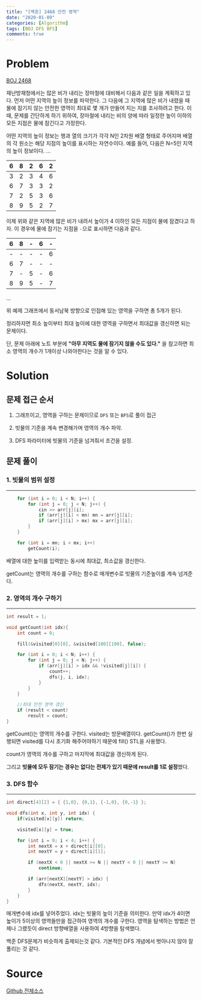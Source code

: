 ```yaml
---
title: "[백준] 2468 안전 영역"
date: "2020-01-09"
categories: [Algorithm]
tags: [BOJ DFS BFS]
comments: true
---
```


# Problem

[BOJ 2468](https://www.acmicpc.net/problem/2468)

재난방재청에서는 많은 비가 내리는 장마철에 대비해서 다음과 같은 일을 계획하고 있다. 먼저 어떤 지역의 높이 정보를 파악한다. 그 다음에 그 지역에 많은 비가 내렸을 때 물에 잠기지 않는 안전한 영역이 최대로 몇 개가 만들어 지는 지를 조사하려고 한다. 이때, 문제를 간단하게 하기 위하여, 장마철에 내리는 비의 양에 따라 일정한 높이 이하의 모든 지점은 물에 잠긴다고 가정한다.

어떤 지역의 높이 정보는 행과 열의 크기가 각각 N인 2차원 배열 형태로 주어지며 배열의 각 원소는 해당 지점의 높이를 표시하는 자연수이다. 예를 들어, 다음은 N=5인 지역의 높이 정보이다.
...

|  6  |  8  |  2  |  6  |  2  |
| :-: | :-: | :-: | :-: | :-: |
|  3  |  2  |  3  |  4  |  6  |
|  6  |  7  |  3  |  3  |  2  |
|  7  |  2  |  5  |  3  |  6  |
|  8  |  9  |  5  |  2  |  7  |

이제 위와 같은 지역에 많은 비가 내려서 높이가 4 이하인 모든 지점이 물에 잠겼다고 하자. 이 경우에 물에 잠기는 지점을 `-`으로 표시하면 다음과 같다.

|  6  |  8  |  -  |  6  |  -  |
| :-: | :-: | :-: | :-: | :-: |
|  -  |  -  |  -  |  -  |  6  |
|  6  |  7  |  -  |  -  |  -  |
|  7  |  -  |  5  |  -  |  6  |
|  8  |  9  |  5  |  -  |  7  |

...

위 예제 그래프에서 동서남북 방향으로 인접해 있는 영역을 구하면 총 5개가 된다.

정리하자면 최소 높이부터 최대 높이에 대한 영역을 구하면서 최대값을 갱신하면 되는 문제이다.

단, 문제 아래에 노트 부분에 **"아무 지역도 물에 잠기지 않을 수도 있다."** 을 참고하면 최소 영역의 개수가 1개이상 나와야한다는 것을 알 수 있다.

# Solution

## 문제 접근 순서

1. 그래프이고, 영역을 구하는 문제이므로 `DFS` 또는 `BFS`로 풀이 접근

2. 빗물의 기준을 계속 변경해가며 영역의 개수 파악.

3. DFS 파라미터에 빗물의 기준을 넘겨줘서 조건을 설정.

## 문제 풀이

### 1. 빗물의 범위 설정

---

```cpp
	for (int i = 0; i < N; i++) {
		for (int j = 0; j < N; j++) {
			cin >> arr[j][i];
			if (arr[j][i] < mn) mn = arr[j][i];
			if (arr[j][i] > mx) mx = arr[j][i];
		}
	}

	for (int i = mn; i < mx; i++)
		getCount(i);
```

배열에 대한 높이를 입력받는 동시에 최대값, 최소값을 갱신한다.

getCount는 영역의 개수를 구하는 함수로 매개변수로 빗물의 기준높이를 계속 넘겨준다.

### 2. 영역의 개수 구하기

---

```cpp
int result = 1;

void getCount(int idx){
	int count = 0;

	fill(&visited[0][0], &visited[100][100], false);

	for (int i = 0; i < N; i++) {
		for (int j = 0; j < N; j++) {
			if (arr[j][i] > idx && !visited[j][i]) {
				count++;
				dfs(j, i, idx);
			}
		}
	}

	//최대 안전 영역 갱신
	if (result < count)
		result = count;
}
```

getCount()는 영역의 개수를 구한다. visited는 방문배열이다. getCount()가 한번 실행되면 visited를 다시 초기화 해주어야하기 때문에 fill() STL을 사용했다.

count가 영역의 개수를 구하고 마지막에 최대값을 갱신하게 된다.

그리고 **빗물에 모두 잠기는 경우는 없다는 전제가 있기 때문에 result를 1로 설정**했다.

### 3. DFS 함수

---

```cpp
int direct[4][2] = { {1,0}, {0,1}, {-1,0}, {0,-1} };

void dfs(int x, int y, int idx) {
	if(visited[x][y]) return;

	visited[x][y] = true;

	for (int i = 0; i < 4; i++) {
		int nextX = x + direct[i][0];
		int nextY = y + direct[i][1];

		if (nextX < 0 || nextX >= N || nextY < 0 || nextY >= N)
			continue;

		if (arr[nextX][nextY] > idx) {
			dfs(nextX, nextY, idx);
		}
	}
}
```

매개변수에 idx를 넣어주었다. idx는 빗물의 높이 기준을 의미한다. 만약 idx가 4이면 높이가 5이상의 영역들만을 접근하여 영역의 개수를 구한다. 영역을 탐색하는 방법은 언제나 그랬듯이 direct 방향배열을 사용하여 4방향을 탐색했다.

백준 DFS문제가 비슷하게 출제되는것 같다. 기본적인 DFS 개념에서 벗아나지 않아 잘 풀리는 것 같다.

# Source

[Github 전체소스](https://github.com/MinByeongChan/myMBC/blob/master/Codetest/baekjoon/2468_SafeArea.cpp)
